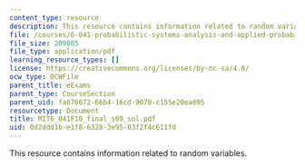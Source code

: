 ```yaml
---
content_type: resource
description: This resource contains information related to random variables.
file: /courses/6-041-probabilistic-systems-analysis-and-applied-probability-fall-2010/0d2ddd1be1f863283e9583f2f4c611fd_MIT6_041F10_final_s09_sol.pdf
file_size: 209805
file_type: application/pdf
learning_resource_types: []
license: https://creativecommons.org/licenses/by-nc-sa/4.0/
ocw_type: OCWFile
parent_title: eExams
parent_type: CourseSection
parent_uid: fa676672-66b4-16cd-9070-c155e20ea095
resourcetype: Document
title: MIT6_041F10_final_s09_sol.pdf
uid: 0d2ddd1b-e1f8-6328-3e95-83f2f4c611fd
---
```

This resource contains information related to random variables.
